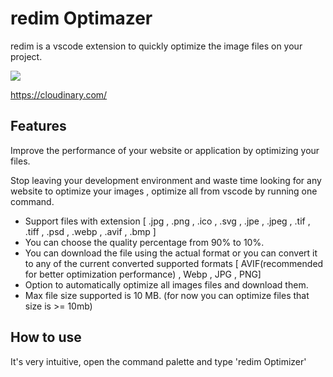 # redim Optimazer

redim is a vscode extension to quickly optimize the image files on your project.

<img src="https://img.shields.io/badge/powered%20by-Cloudinary-blue">

https://cloudinary.com/

## Features
Improve the performance of your website or application by optimizing your files.

Stop leaving your development environment and waste time looking for any website to optimize your images ,  optimize all from vscode by running one command.

- Support files with extension [ .jpg , .png , .ico , .svg , .jpe , .jpeg , .tif , .tiff , .psd , .webp , .avif , .bmp ]
- You can choose the quality percentage from 90% to 10%.
- You can download the file using the actual format or you can convert it to any of the  current converted supported formats [ AVIF(recommended for better optimization performance) , Webp , JPG , PNG]
- Option to automatically optimize all images files and download them.
- Max file size supported is 10 MB. (for now you can optimize files that size is >= 10mb)





## How to use 
It's very intuitive, open the command palette and type 'redim Optimizer'


